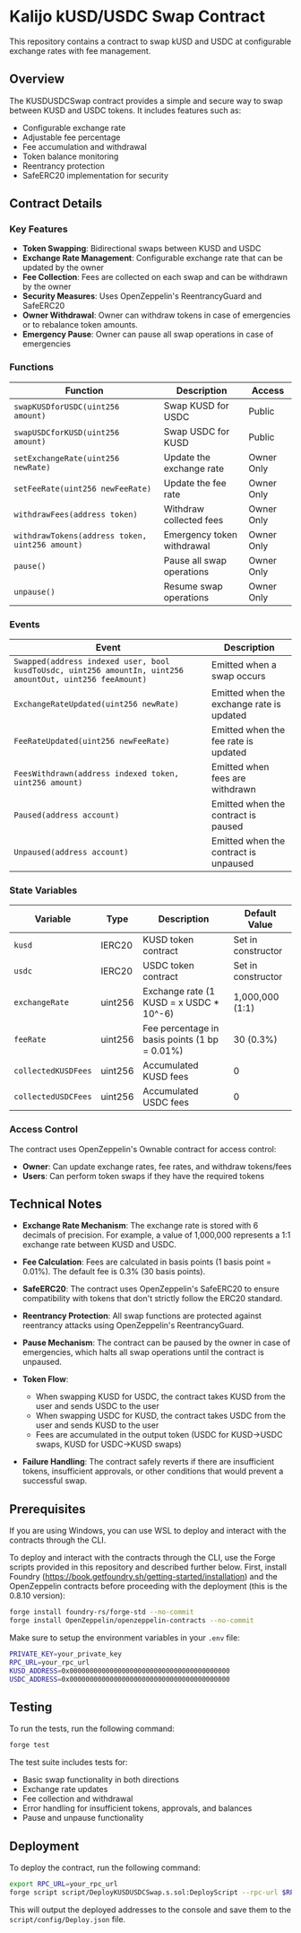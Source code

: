 # Kalijo kUSD/USDC Swap Contract

This repository contains a contract to swap kUSD and USDC at configurable exchange rates with fee management.

## Overview

The KUSDUSDCSwap contract provides a simple and secure way to swap between KUSD and USDC tokens. It includes features such as:

- Configurable exchange rate
- Adjustable fee percentage
- Fee accumulation and withdrawal
- Token balance monitoring
- Reentrancy protection
- SafeERC20 implementation for security

## Contract Details

### Key Features

- **Token Swapping**: Bidirectional swaps between KUSD and USDC
- **Exchange Rate Management**: Configurable exchange rate that can be updated by the owner
- **Fee Collection**: Fees are collected on each swap and can be withdrawn by the owner
- **Security Measures**: Uses OpenZeppelin's ReentrancyGuard and SafeERC20
- **Owner Withdrawal**: Owner can withdraw tokens in case of emergencies or to rebalance token amounts.
- **Emergency Pause**: Owner can pause all swap operations in case of emergencies

### Functions

| Function | Description | Access |
|----------|-------------|--------|
| `swapKUSDforUSDC(uint256 amount)` | Swap KUSD for USDC | Public |
| `swapUSDCforKUSD(uint256 amount)` | Swap USDC for KUSD | Public |
| `setExchangeRate(uint256 newRate)` | Update the exchange rate | Owner Only |
| `setFeeRate(uint256 newFeeRate)` | Update the fee rate | Owner Only |
| `withdrawFees(address token)` | Withdraw collected fees | Owner Only |
| `withdrawTokens(address token, uint256 amount)` | Emergency token withdrawal | Owner Only |
| `pause()` | Pause all swap operations | Owner Only |
| `unpause()` | Resume swap operations | Owner Only |

### Events

| Event | Description |
|-------|-------------|
| `Swapped(address indexed user, bool kusdToUsdc, uint256 amountIn, uint256 amountOut, uint256 feeAmount)` | Emitted when a swap occurs |
| `ExchangeRateUpdated(uint256 newRate)` | Emitted when the exchange rate is updated |
| `FeeRateUpdated(uint256 newFeeRate)` | Emitted when the fee rate is updated |
| `FeesWithdrawn(address indexed token, uint256 amount)` | Emitted when fees are withdrawn |
| `Paused(address account)` | Emitted when the contract is paused |
| `Unpaused(address account)` | Emitted when the contract is unpaused |

### State Variables

| Variable | Type | Description | Default Value |
|----------|------|-------------|---------------|
| `kusd` | IERC20 | KUSD token contract | Set in constructor |
| `usdc` | IERC20 | USDC token contract | Set in constructor |
| `exchangeRate` | uint256 | Exchange rate (1 KUSD = x USDC * 10^-6) | 1,000,000 (1:1) |
| `feeRate` | uint256 | Fee percentage in basis points (1 bp = 0.01%) | 30 (0.3%) |
| `collectedKUSDFees` | uint256 | Accumulated KUSD fees | 0 |
| `collectedUSDCFees` | uint256 | Accumulated USDC fees | 0 |

### Access Control

The contract uses OpenZeppelin's Ownable contract for access control:

- **Owner**: Can update exchange rates, fee rates, and withdraw tokens/fees
- **Users**: Can perform token swaps if they have the required tokens

## Technical Notes

- **Exchange Rate Mechanism**: The exchange rate is stored with 6 decimals of precision. For example, a value of 1,000,000 represents a 1:1 exchange rate between KUSD and USDC.

- **Fee Calculation**: Fees are calculated in basis points (1 basis point = 0.01%). The default fee is 0.3% (30 basis points).

- **SafeERC20**: The contract uses OpenZeppelin's SafeERC20 to ensure compatibility with tokens that don't strictly follow the ERC20 standard.

- **Reentrancy Protection**: All swap functions are protected against reentrancy attacks using OpenZeppelin's ReentrancyGuard.

- **Pause Mechanism**: The contract can be paused by the owner in case of emergencies, which halts all swap operations until the contract is unpaused.

- **Token Flow**:
  - When swapping KUSD for USDC, the contract takes KUSD from the user and sends USDC to the user
  - When swapping USDC for KUSD, the contract takes USDC from the user and sends KUSD to the user
  - Fees are accumulated in the output token (USDC for KUSD→USDC swaps, KUSD for USDC→KUSD swaps)

- **Failure Handling**: The contract safely reverts if there are insufficient tokens, insufficient approvals, or other conditions that would prevent a successful swap.

## Prerequisites

If you are using Windows, you can use WSL to deploy and interact with the contracts through the CLI.

To deploy and interact with the contracts through the CLI, use the Forge scripts provided in this repository and described further below. First, install Foundry (<https://book.getfoundry.sh/getting-started/installation>) and the OpenZeppelin contracts before proceeding with the deployment (this is the 0.8.10 version):

``` bash
forge install foundry-rs/forge-std --no-commit
forge install OpenZeppelin/openzeppelin-contracts --no-commit
```

Make sure to setup the environment variables in your `.env` file:

``` bash
PRIVATE_KEY=your_private_key
RPC_URL=your_rpc_url
KUSD_ADDRESS=0x0000000000000000000000000000000000000000
USDC_ADDRESS=0x0000000000000000000000000000000000000000
```

## Testing

To run the tests, run the following command:

``` bash
forge test
```

The test suite includes tests for:

- Basic swap functionality in both directions
- Exchange rate updates
- Fee collection and withdrawal
- Error handling for insufficient tokens, approvals, and balances
- Pause and unpause functionality

## Deployment

To deploy the contract, run the following command:

``` bash
export RPC_URL=your_rpc_url
forge script script/DeployKUSDUSDCSwap.s.sol:DeployScript --rpc-url $RPC_URL --private-key $PRIVATE_KEY --broadcast --legacy --ffi
```

This will output the deployed addresses to the console and save them to the `script/config/Deploy.json` file.